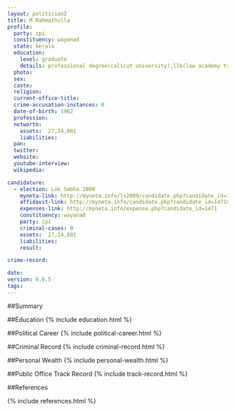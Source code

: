 ```yaml
---
layout: politician2
title: M Rahmathulla
profile: 
  party: cpi
  constituency: wayanad
  state: kerala
  education: 
    level: graduate
    details: professional degree(calicut university),llb(law academy trivandrum)
  photo: 
  sex: 
  caste: 
  religion: 
  current-office-title: 
  crime-accusation-instances: 0
  date-of-birth: 1962
  profession: 
  networth: 
    assets:  27,24,801
    liabilities: 
  pan: 
  twitter: 
  website: 
  youtube-interview: 
  wikipedia: 

candidature: 
  - election: Lok Sabha 2009
    myneta-link: http://myneta.info/ls2009/candidate.php?candidate_id=1471
    affidavit-link: http://myneta.info/candidate.php?candidate_id=1471&scan=original
    expenses-link: http://myneta.info/expense.php?candidate_id=1471
    constituency: wayanad 
    party: cpi
    criminal-cases: 0
    assets:  27,24,801
    liabilities: 
    result:  

crime-record: 

date: 
version: 0.0.5
tags: 
---
```

##Summary


##Education
{% include education.html %}


##Political Career
{% include political-career.html %}


##Criminal Record
{% include criminal-record.html %}


##Personal Wealth
{% include personal-wealth.html %}


##Public Office Track Record
{% include track-record.html %}


##References


{% include references.html %}